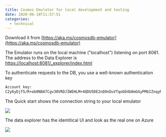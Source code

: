 ```yaml
---
title: Cosmos Emulator for local development and testing
date: 2020-06-18T11:57:51
categories:
  - technical
---
```



Download it from [https://aka.ms/cosmosdb-emulator](https://aka.ms/cosmosdb-emulator)

The Emulator runs on the local machine \("localhost"\) listening on port 8081. The address to the Data Explorer is [https://localhost:8081/\_explorer/index.html](https://localhost:8081/_explorer/index.html)

To authenticate requests to the DB, you use a well-known authentication key

```bash
Account key: 
C2y6yDjf5/R+ob0N8A7Cgv30VRDJIWEHLM+4QDU5DE2nQ9nDuVTqobD4b8mGGyPMbIZnqyMsEcaGQy67XIw/Jw==
```

The Quick start shows the connection string to your local emulator

![](.gitbook/assets/image%20%2812%29.png)

The data explorer has the identitical UI and look as the real one on Azure

![](.gitbook/assets/image%20%2813%29.png)

